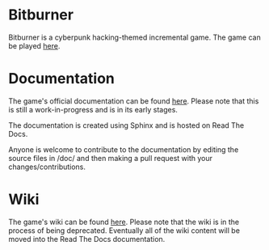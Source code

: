# Bitburner
Bitburner is a cyberpunk hacking-themed incremental game.  The game can be
played [here](https://danielyxie.github.io/bitburner).

# Documentation
The game's official documentation can be found [here](http://bitburner.readthedocs.io/en/latest/index.html). Please note that
this is still a work-in-progress and is in its early stages.

The documentation is created using Sphinx and is hosted on Read The Docs.

Anyone is welcome to contribute to the documentation by editing the source files
in /doc/ and then making a pull request with your changes/contributions.

# Wiki
The game's wiki can be found [here](http://bitburner.wikia.com/wiki/Bitburner_Wiki).
Please note that the wiki is in the process of being deprecated. Eventually all of the
wiki content will be moved into the Read The Docs documentation.
